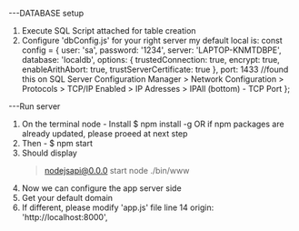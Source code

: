 ---DATABASE setup
1. Execute SQL Script attached for table creation
2. Configure 'dbConfig.js' for your right server
    my default local is:
            const config = {
            user: 'sa',
            password: '1234',
            server: 'LAPTOP-KNMTDBPE',
            database: 'localdb',
            options: {
                trustedConnection: true,
                encrypt: true,
                enableArithAbort: true,
                trustServerCertificate: true
            },
            port: 1433 //found this on SQL Server Configuration Manager > Network Configuration > Protocols > TCP/IP Enabled > IP Adresses > IPAll (bottom) - TCP Port
        };

---Run server
1.  On the terminal node - 
    Install
    $ npm install -g
OR if npm packages are already updated, please proeed at next step
2. Then - $ npm start
3. Should display 
   > nodejsapi@0.0.0 start
   > node ./bin/www
4. Now we can configure the app server side
5. Get your default domain
6. If different, please modify 'app.js' file line 14
     origin: 'http://localhost:8000', 

      